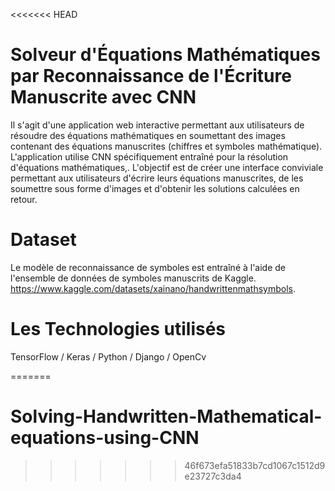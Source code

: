<<<<<<< HEAD
# Solveur d'Équations Mathématiques par Reconnaissance de l'Écriture Manuscrite avec CNN
Il s'agit d'une application web interactive permettant aux utilisateurs de résoudre des équations mathématiques en soumettant des images contenant des équations manuscrites (chiffres et symboles mathématique). L'application utilise CNN spécifiquement entraîné pour la résolution d'équations mathématiques,. L'objectif est de créer une interface conviviale permettant aux utilisateurs d'écrire leurs équations manuscrites, de les soumettre sous forme d'images et d'obtenir les solutions calculées en retour.

# Dataset
Le modèle de reconnaissance de symboles est entraîné à l'aide de l'ensemble de données de symboles manuscrits de Kaggle.
https://www.kaggle.com/datasets/xainano/handwrittenmathsymbols.

# Les Technologies utilisés
   TensorFlow / Keras / Python / Django / OpenCv

=======
# Solving-Handwritten-Mathematical-equations-using-CNN
>>>>>>> 46f673efa51833b7cd1067c1512d9e23727c3da4
